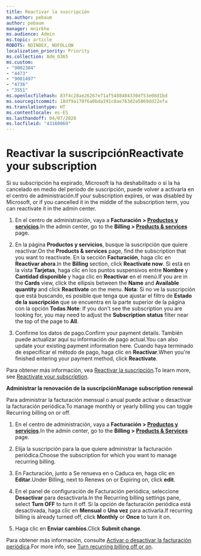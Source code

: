 ```yaml
---
title: Reactivar la suscripción
ms.author: pebaum
author: pebaum
manager: mnirkhe
ms.audience: Admin
ms.topic: article
ROBOTS: NOINDEX, NOFOLLOW
localization_priority: Priority
ms.collection: Adm_O365
ms.custom:
- "9002304"
- "4473"
- "9001497"
- "4736"
- "3551"
ms.openlocfilehash: 83f4c28ae26267e71af5488484330df53e08d1bd
ms.sourcegitcommit: 18df9a170f6a0bda191c0ae763d2a5069dd22efa
ms.translationtype: HT
ms.contentlocale: es-ES
ms.lasthandoff: 04/07/2020
ms.locfileid: "43160869"
---
```

# <a name="reactivate-your-subscription"></a><span data-ttu-id="fe5ea-102">Reactivar la suscripción</span><span class="sxs-lookup"><span data-stu-id="fe5ea-102">Reactivate your subscription</span></span>

<span data-ttu-id="fe5ea-103">Si su subscripción ha expirado, Microsoft la ha deshabilitado o si la ha cancelado en medio del período de suscripción, puede volver a activarla en el centro de administración.</span><span class="sxs-lookup"><span data-stu-id="fe5ea-103">If your subscription expires, or was disabled by Microsoft, or if you cancelled it in the middle of the subscription term, you can reactivate it in the admin center.</span></span> 

1. <span data-ttu-id="fe5ea-104">En el centro de administración, vaya a **Facturación > [Productos y servicios](https://go.microsoft.com/fwlink/p/?linkid=842054)**.</span><span class="sxs-lookup"><span data-stu-id="fe5ea-104">In the admin center, go to the **Billing > [Products & services](https://go.microsoft.com/fwlink/p/?linkid=842054)** page.</span></span>

2. <span data-ttu-id="fe5ea-105">En la página **Productos y servicios**, busque la suscripción que quiere reactivar.</span><span class="sxs-lookup"><span data-stu-id="fe5ea-105">On the **Products & services** page, find the subscription that you want to reactivate.</span></span>  <span data-ttu-id="fe5ea-106">En la sección **Facturación**, haga clic en **Reactivar ahora**.</span><span class="sxs-lookup"><span data-stu-id="fe5ea-106">In the **Billing** section, click **Reactivate now**.</span></span>  <span data-ttu-id="fe5ea-107">Si está en la vista **Tarjetas**, haga clic en los puntos suspensivos entre **Nombre** y **Cantidad disponible** y haga clic en **Reactivar** en el menú.</span><span class="sxs-lookup"><span data-stu-id="fe5ea-107">If you are in the **Cards** view, click the ellipsis between the **Name** and **Available quantity** and click **Reactivate** on the menu.</span></span> <span data-ttu-id="fe5ea-108">**Nota**: Si no ve la suscripción que está buscando, es posible que tenga que ajustar el filtro de **Estado de la suscripción** que se encuentra en la parte superior de la página con la opción **Todas**.</span><span class="sxs-lookup"><span data-stu-id="fe5ea-108">**Note**: If you don't see the subscription you are looking for, you may need to adjust the **Subscription status** filter near the top of the page to **All**.</span></span>

3. <span data-ttu-id="fe5ea-109">Confirme los datos de pago.</span><span class="sxs-lookup"><span data-stu-id="fe5ea-109">Confirm your payment details.</span></span>  <span data-ttu-id="fe5ea-110">También puede actualizar aquí su información de pago actual.</span><span class="sxs-lookup"><span data-stu-id="fe5ea-110">You can also update your existing payment information here.</span></span>  <span data-ttu-id="fe5ea-111">Cuando haya terminado de especificar el método de pago, haga clic en **Reactivar**.</span><span class="sxs-lookup"><span data-stu-id="fe5ea-111">When you're finished entering your payment method, click **Reactivate**.</span></span>

<span data-ttu-id="fe5ea-112">Para obtener más información, vea [Reactivar 
la suscripción](https://docs.microsoft.com/office365/admin/subscriptions-and-billing/reactivate-your-subscription).</span><span class="sxs-lookup"><span data-stu-id="fe5ea-112">To learn more, see [Reactivate your subscription](https://docs.microsoft.com/office365/admin/subscriptions-and-billing/reactivate-your-subscription).</span></span>

<span data-ttu-id="fe5ea-113">**Administrar la renovación de la suscripción**</span><span class="sxs-lookup"><span data-stu-id="fe5ea-113">**Manage subscription renewal**</span></span>

<span data-ttu-id="fe5ea-114">Para administrar la facturación mensual o anual puede activar o desactivar la facturación periódica.</span><span class="sxs-lookup"><span data-stu-id="fe5ea-114">To manage monthly or yearly billing you can toggle Recurring billing on or off.</span></span>

1. <span data-ttu-id="fe5ea-115">En el centro de administración, vaya a **Facturación > [Productos y servicios](https://go.microsoft.com/fwlink/p/?linkid=842054)**.</span><span class="sxs-lookup"><span data-stu-id="fe5ea-115">In the admin center, go to the **Billing > [Products & Services](https://go.microsoft.com/fwlink/p/?linkid=842054)** page.</span></span>

2. <span data-ttu-id="fe5ea-116">Elija la suscripción para la que quiere administrar la facturación periódica.</span><span class="sxs-lookup"><span data-stu-id="fe5ea-116">Choose the subscription for which you want to manage recurring billing.</span></span> 

3. <span data-ttu-id="fe5ea-117">En Facturación, junto a Se renueva en o Caduca en, haga clic en **Editar**.</span><span class="sxs-lookup"><span data-stu-id="fe5ea-117">Under Billing, next to Renews on or Expiring on, click **edit**.</span></span>

4. <span data-ttu-id="fe5ea-118">En el panel de configuración de Facturación periódica, seleccione **Desactivar** para desactivarla.</span><span class="sxs-lookup"><span data-stu-id="fe5ea-118">In the Recurring billing settings pane, select **Turn OFF** to turn it off.</span></span> <span data-ttu-id="fe5ea-119">Si la opción de facturación periódica está desactivada, haga clic en **Mensual** o **Una vez** para activarla.</span><span class="sxs-lookup"><span data-stu-id="fe5ea-119">If recurring billing is already turned off, click **Monthly** or **Once** to turn it on.</span></span> 

5. <span data-ttu-id="fe5ea-120">Haga clic en **Enviar cambios**.</span><span class="sxs-lookup"><span data-stu-id="fe5ea-120">Click **Submit change**.</span></span>

<span data-ttu-id="fe5ea-121">Para obtener más información, consulte [Activar o desactivar la facturación periódica](https://docs.microsoft.com/office365/admin/subscriptions-and-billing/renew-your-subscription#turn-recurring-billing-off-or-on).</span><span class="sxs-lookup"><span data-stu-id="fe5ea-121">For more info, see [Turn recurring billing off or on](https://docs.microsoft.com/office365/admin/subscriptions-and-billing/renew-your-subscription#turn-recurring-billing-off-or-on).</span></span>
